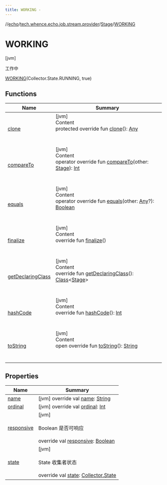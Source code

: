 ```yaml
---
title: WORKING -
---
```

//[echo](../../../index.md)/[tech.whence.echo.job.stream.provider](../../index.md)/[Stage](../index.md)/[WORKING](index.md)



# WORKING  
 [jvm] 

工作中

[WORKING](index.md)(Collector.State.RUNNING, true)  
  
   


## Functions  
  
|  Name|  Summary| 
|---|---|
| [clone](../../../tech.whence.echo.webclient.response/-response-mocker/-purpose/-p-a-r-s-e-d/index.md#kotlin/Enum/clone/#/PointingToDeclaration/)| [jvm]  <br>Content  <br>protected override fun [clone](../../../tech.whence.echo.webclient.response/-response-mocker/-purpose/-p-a-r-s-e-d/index.md#kotlin/Enum/clone/#/PointingToDeclaration/)(): [Any](https://kotlinlang.org/api/latest/jvm/stdlib/kotlin/-any/index.html)  <br><br><br>
| [compareTo](../-s-t-o-p-p-e-d/index.md#kotlin/Enum/compareTo/#tech.whence.echo.job.stream.provider.Stage/PointingToDeclaration/)| [jvm]  <br>Content  <br>operator override fun [compareTo](../-s-t-o-p-p-e-d/index.md#kotlin/Enum/compareTo/#tech.whence.echo.job.stream.provider.Stage/PointingToDeclaration/)(other: [Stage](../index.md)): [Int](https://kotlinlang.org/api/latest/jvm/stdlib/kotlin/-int/index.html)  <br><br><br>
| [equals](../../../tech.whence.echo.webclient.response/-response-mocker/-purpose/-p-a-r-s-e-d/index.md#kotlin/Enum/equals/#kotlin.Any?/PointingToDeclaration/)| [jvm]  <br>Content  <br>operator override fun [equals](../../../tech.whence.echo.webclient.response/-response-mocker/-purpose/-p-a-r-s-e-d/index.md#kotlin/Enum/equals/#kotlin.Any?/PointingToDeclaration/)(other: [Any](https://kotlinlang.org/api/latest/jvm/stdlib/kotlin/-any/index.html)?): [Boolean](https://kotlinlang.org/api/latest/jvm/stdlib/kotlin/-boolean/index.html)  <br><br><br>
| [finalize](../../../tech.whence.echo.webclient.response/-response-mocker/-purpose/-p-a-r-s-e-d/index.md#kotlin/Enum/finalize/#/PointingToDeclaration/)| [jvm]  <br>Content  <br>override fun [finalize](../../../tech.whence.echo.webclient.response/-response-mocker/-purpose/-p-a-r-s-e-d/index.md#kotlin/Enum/finalize/#/PointingToDeclaration/)()  <br><br><br>
| [getDeclaringClass](../../../tech.whence.echo.webclient.response/-response-mocker/-purpose/-p-a-r-s-e-d/index.md#kotlin/Enum/getDeclaringClass/#/PointingToDeclaration/)| [jvm]  <br>Content  <br>override fun [getDeclaringClass](../../../tech.whence.echo.webclient.response/-response-mocker/-purpose/-p-a-r-s-e-d/index.md#kotlin/Enum/getDeclaringClass/#/PointingToDeclaration/)(): [Class](https://docs.oracle.com/javase/8/docs/api/java/lang/Class.html)<[Stage](../index.md)>  <br><br><br>
| [hashCode](../../../tech.whence.echo.webclient.response/-response-mocker/-purpose/-p-a-r-s-e-d/index.md#kotlin/Enum/hashCode/#/PointingToDeclaration/)| [jvm]  <br>Content  <br>override fun [hashCode](../../../tech.whence.echo.webclient.response/-response-mocker/-purpose/-p-a-r-s-e-d/index.md#kotlin/Enum/hashCode/#/PointingToDeclaration/)(): [Int](https://kotlinlang.org/api/latest/jvm/stdlib/kotlin/-int/index.html)  <br><br><br>
| [toString](../../../tech.whence.echo.webclient.response/-response-mocker/-purpose/-p-a-r-s-e-d/index.md#kotlin/Enum/toString/#/PointingToDeclaration/)| [jvm]  <br>Content  <br>open override fun [toString](../../../tech.whence.echo.webclient.response/-response-mocker/-purpose/-p-a-r-s-e-d/index.md#kotlin/Enum/toString/#/PointingToDeclaration/)(): [String](https://kotlinlang.org/api/latest/jvm/stdlib/kotlin/-string/index.html)  <br><br><br>


## Properties  
  
|  Name|  Summary| 
|---|---|
| [name](index.md#tech.whence.echo.job.stream.provider/Stage.WORKING/name/#/PointingToDeclaration/)|  [jvm] override val [name](index.md#tech.whence.echo.job.stream.provider/Stage.WORKING/name/#/PointingToDeclaration/): [String](https://kotlinlang.org/api/latest/jvm/stdlib/kotlin/-string/index.html)   <br>
| [ordinal](index.md#tech.whence.echo.job.stream.provider/Stage.WORKING/ordinal/#/PointingToDeclaration/)|  [jvm] override val [ordinal](index.md#tech.whence.echo.job.stream.provider/Stage.WORKING/ordinal/#/PointingToDeclaration/): [Int](https://kotlinlang.org/api/latest/jvm/stdlib/kotlin/-int/index.html)   <br>
| [responsive](index.md#tech.whence.echo.job.stream.provider/Stage.WORKING/responsive/#/PointingToDeclaration/)|  [jvm] <br><br>Boolean 是否可响应<br><br>override val [responsive](index.md#tech.whence.echo.job.stream.provider/Stage.WORKING/responsive/#/PointingToDeclaration/): [Boolean](https://kotlinlang.org/api/latest/jvm/stdlib/kotlin/-boolean/index.html)   <br>
| [state](index.md#tech.whence.echo.job.stream.provider/Stage.WORKING/state/#/PointingToDeclaration/)|  [jvm] <br><br>State 收集者状态<br><br>override val [state](index.md#tech.whence.echo.job.stream.provider/Stage.WORKING/state/#/PointingToDeclaration/): [Collector.State](../../../tech.whence.echo.job.stream.collector/-collector/-state/index.md)   <br>

